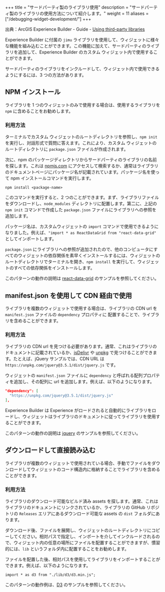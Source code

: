 +++
title = "サードパーティ製のライブラリ使用"
description = "サードパーティ製のライブラリの使用方法について紹介します。"
weight = 11
aliases = ["/debugging-widget-development/"]
+++


出典：ArcGIS Experience Builder - Guide - [Using third-party libraries](https://developers.arcgis.com/experience-builder/guide/third-party-libraries/)


Experience Builder に付属の `jimu` ライブラリを使用して、ウィジェットに様々な機能を組み込むことができます。この機能に加えて、サードパーティのライブラリを追加して、Experience Builder のカスタム ウィジェット内で使用することができます。

サードパーティのライブラリをインクルードして、ウィジェット内で使用できるようにするには、3 つの方法があります。

## NPM インストール
ライブラリを 1 つのウィジェットのみで使用する場合は、使用するライブラリを `npm` に含めることをお勧めします。

### 利用方法
ターミナルでカスタム ウィジェットのルートディレクトリを参照し、`npm init` を実行し、対話形式で質問に答えます。これにより、カスタム ウィジェットのルートディレクトリに `package.json` ファイルが作成されます。

次に、npm のパッケージディレクトリからサードパーティのライブラリの名前を探します。これは [npmjs.com](https://www.npmjs.com/) にアクセスして検索するか、通常はライブラリのドキュメントページにパッケージ名が記載されています。パッケージ名を使って npm インストールコマンドを実行します。

```
npm install <package-name>
```

このコマンドを実行すると、2 つのことができます。まず、ライブラリファイルをダウンロードし、`node_modules` ディレクトリに配置します。第二に、上記の `npm init` コマンドで作成した `package.json` ファイルにライブラリへの参照を追加します。

パッケージ名は、カスタムウィジェットの `import` コマンドで使用できるようになりました。例えば、`"import * as ReactDataGrid from "react-data-grid"` としてインポートします。

`package.json` にライブラリへの参照が追加されたので、他のコンピュータにすべてのウィジェットの依存関係を素早くインストールするには、ウィジェットのルートディレクトリでターミナルを開き、`npm install` を実行して、ウィジェットのすべての依存関係をインストールします。

このパターンの動作の説明は [react-data-grid](https://developers.arcgis.com/experience-builder/sample-code/widgets/react-data-grid/) のサンプルを参照してください。

## manifest.json を使用して CDN 経由で使用
ライブラリを複数のウィジェットで使用する場合は、ライブラリの CDN url を `manifest.json` ファイルの `dependency` プロパティに
配置することで、ライブラリを含めることができます。

### 利用方法
ライブラリの CDN url を見つける必要があります。通常、これはライブラリのドキュメントに記載されているか、[jsDelivr](https://www.jsdelivr.com/) や [unpkg](https://unpkg.com/) で見つけることができます。たとえば、jQuery サンプルでは、CDN URL は `https://unpkg.com/jquery@3.5.1/dist/jquery.js` です。

ウィジェットの `manifest.json` ファイルに `dependency` と呼ばれる配列プロパティを追加し、その配列に url を追加します。例えば、以下のようになります。

```json
"dependency": [
  "https://unpkg.com/jquery@3.5.1/dist/jquery.js"
],
```

Experience Builder は Experience がロードされると自動的にライブラリをロードし、ウィジェットはライブラリのドキュメントに従ってライブラリを使用することができます。

このパターンの動作の説明は [jquery](https://developers.arcgis.com/experience-builder/sample-code/widgets/jquery/) のサンプルを参照してください。

## ダウンロードして直接読み込む
ライブラリが複数のウィジェットで使用されている場合、手動でファイルをダウンロードしてウィジェットのコード構造内に格納することでライブラリを含めることができます。

### 利用方法
ライブラリのダウンロード可能なビルド済み assets を探します。通常、これはライブラリのドキュメントにリンクされているか、ライブラリの GitHub リポジトリの `Releases` エリアにあるダウンロード可能な assets の `dist` フォルダにあります。

ダウンロード後、ファイルを展開し、ウィジェットのルートディレクトリにコピーしてください。相対パスで指定し、インポートを介してインクルードされるので、ウィジェット内の任意の場所にファイルを配置することができますが、慣習的には、`lib` というフォルダ内に配置することをお勧めします。

ファイルを配置した後、相対パスを使用してライブラリをインポートすることができます。例えば、以下のようになります。

```tsx
import * as d3 from "./lib/d3/d3.min.js";
```

このパターンの動作例は、[D3](https://developers.arcgis.com/experience-builder/sample-code/widgets/d3/) のサンプルを参照してください。
